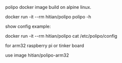 polipo docker image build on alpine linux.

docker run -it --rm hitian/polipo polipo -h

show config example:

docker run -it --rm hitian/polipo cat /etc/polipo/config


for arm32 raspberry pi or tinker board

use image hitian/polipo-arm32
